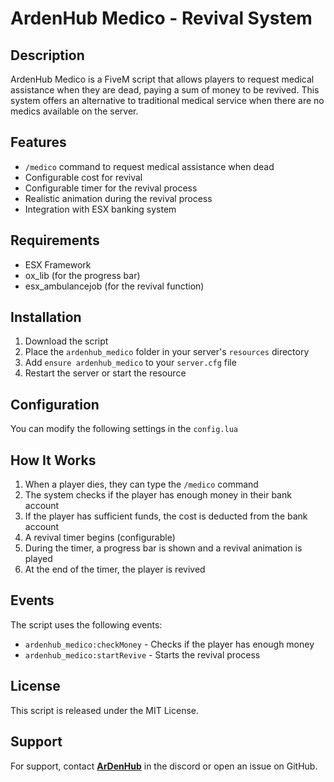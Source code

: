 # ArdenHub Medico - Revival System

## Description
ArdenHub Medico is a FiveM script that allows players to request medical assistance when they are dead, paying a sum of money to be revived. This system offers an alternative to traditional medical service when there are no medics available on the server.

## Features
- `/medico` command to request medical assistance when dead
- Configurable cost for revival
- Configurable timer for the revival process
- Realistic animation during the revival process
- Integration with ESX banking system

## Requirements
- ESX Framework
- ox_lib (for the progress bar)
- esx_ambulancejob (for the revival function)

## Installation
1. Download the script
2. Place the `ardenhub_medico` folder in your server's `resources` directory
3. Add `ensure ardenhub_medico` to your `server.cfg` file
4. Restart the server or start the resource

## Configuration
You can modify the following settings in the `config.lua`

## How It Works
1. When a player dies, they can type the `/medico` command
2. The system checks if the player has enough money in their bank account
3. If the player has sufficient funds, the cost is deducted from the bank account
4. A revival timer begins (configurable)
5. During the timer, a progress bar is shown and a revival animation is played
6. At the end of the timer, the player is revived

## Events
The script uses the following events:
- `ardenhub_medico:checkMoney` - Checks if the player has enough money
- `ardenhub_medico:startRevive` - Starts the revival process

## License
This script is released under the MIT License.

## Support
For support, contact [**ArDenHub**](https://discord.ardenhub.it) in the discord or open an issue on GitHub.